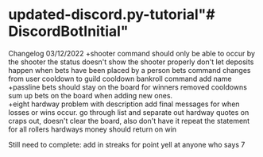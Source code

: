 # updated-discord.py-tutorial"# DiscordBotInitial" 

Changelog 03/12/2022
+shooter command should only be able to occur by the shooter
the status doesn't show the shooter properly
don't let deposits happen when bets have been placed by a person
bets command changes from user cooldown to guild cooldown
bankroll command add name
+passline bets should stay on the board for winners
removed cooldowns
sum up bets on the board when adding new ones.  
+eight hardway problem with description
add final messages for when losses or wins occur.
go through list and separate out hardway quotes
on craps out, doesn't clear the board, also don't have it repeat the statement for all rollers
hardways money should return on win


Still need to complete:
add in streaks for point
yell at anyone who says 7